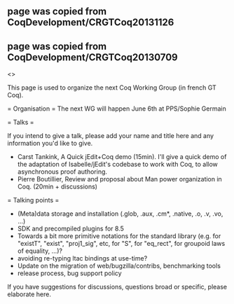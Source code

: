 ## page was copied from CoqDevelopment/CRGTCoq20131126
## page was copied from CoqDevelopment/CRGTCoq20130709
<<TableOfContents>>

This page is used to organize the next Coq Working Group (in french GT Coq).

= Organisation =
The next WG will happen June 6th at PPS/Sophie Germain

= Talks =

If you intend to give a talk, please add your name and title here and any information you'd like to give.

  * Carst Tankink, A Quick jEdit+Coq demo (15min). I'll give a quick demo of the adaptation of Isabelle/jEdit's codebase to work with Coq, to allow asynchronous proof authoring.
  * Pierre Boutillier, Review and proposal about Man power organization in Coq. (20min + discussions)

= Talking points =

  * (Meta)data storage and installation (.glob, .aux, .cm*, .native, .o, .v, .vo, ...)
  * SDK and precompiled plugins for 8.5
  * Towards a bit more primitive notations for the standard library (e.g. for "existT", "exist", "proj1_sig", etc, for "S", for "eq_rect", for groupoid laws of equality, ...)?
  * avoiding re-typing ltac bindings at use-time?
  * Update on the migration of web/bugzilla/contribs, benchmarking tools
  * release process, bug support policy

If you have suggestions for discussions, questions broad or specific, please elaborate here.
